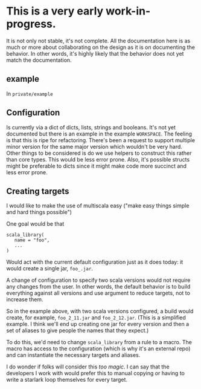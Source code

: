 # This is a very early work-in-progress.

It is not only not stable, it's not complete. All the documentation here is as much or more about collaborating on the design as it is on documenting the behavior. In other words, it's highly likely that the behavior does not yet match the documentation.

## example

In `private/example`

## Configuration

Is currently via a dict of dicts, lists, strings and booleans. It's not yet documented but there is an example in the example `WORKSPACE`. The feeling is that this is ripe for refactoring. There's been a request to support multiple minor version for the same major version which wouldn't be very hard. Other things to be considered is do we use helpers to construct this rather than core types. This would be less error prone. Also, it's possible structs might be preferable to dicts since it might make code more succinct and less error prone.

## Creating targets

I would like to make the use of multiscala easy ("make easy things simple and hard things possible")

One goal would be that

```
scala_library(
   name = "foo",
   ...
)
```
Would act with the current default configuration just as it does today: it would create a single jar, `foo_.jar`.

A change of configuration to specify two scala versions would not require any changes from the user. In other words, the default behavior is to build everything against all versions and use argument to reduce targets, not to increase them.

So in the example above, with two scala versions configured, a build would create, for example,  `foo_2_11.jar` and `foo_2_12.jar`. (This is a simplified example. I think we'll end up creating one jar for every version and then a set of aliases to give people the names that they expect.)

To do this, we'd need to change `scala_library` from a rule to a macro. The macro has access to the configuration (which is why it's an external repo) and can instantiate the necessary targets and aliases.

I do wonder if folks will consider this _too magic_. I can say that the developers I work with would prefer this to manual copying or having to write a starlark loop themselves for every target.
